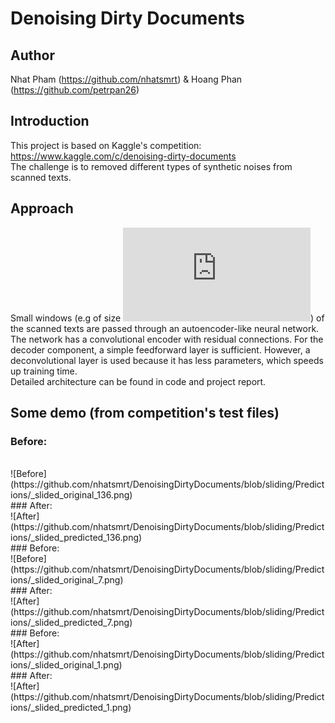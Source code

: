 # Denoising Dirty Documents
## Author
Nhat Pham (https://github.com/nhatsmrt) & Hoang Phan (https://github.com/petrpan26)
## Introduction
This project is based on Kaggle's competition: https://www.kaggle.com/c/denoising-dirty-documents
<br/>
The challenge is to removed different types of synthetic noises from scanned texts.
## Approach
Small windows (e.g of size ![equation](http://latex.codecogs.com/gif.latex?32%20%5Ctimes%2032)) of the scanned texts are passed through an autoencoder-like neural network.
<br/>
The network has a convolutional encoder with residual connections. For the decoder component, a simple feedforward layer is sufficient. However, a deconvolutional layer is used because it has less parameters, which speeds up training time.
<br/>
Detailed architecture can be found in code and project report.
## Some demo (from competition's test files)
### Before:
<br/>
![Before](https://github.com/nhatsmrt/DenoisingDirtyDocuments/blob/sliding/Predictions/_slided_original_136.png)
<br/>
### After:
<br/>
![After](https://github.com/nhatsmrt/DenoisingDirtyDocuments/blob/sliding/Predictions/_slided_predicted_136.png)
<br/>
### Before:
<br/>
![Before](https://github.com/nhatsmrt/DenoisingDirtyDocuments/blob/sliding/Predictions/_slided_original_7.png)
<br/>
### After:
<br/>
![After](https://github.com/nhatsmrt/DenoisingDirtyDocuments/blob/sliding/Predictions/_slided_predicted_7.png)
<br/>
### Before:
<br/>
![After](https://github.com/nhatsmrt/DenoisingDirtyDocuments/blob/sliding/Predictions/_slided_original_1.png)
<br/>
### After:
<br/>
![After](https://github.com/nhatsmrt/DenoisingDirtyDocuments/blob/sliding/Predictions/_slided_predicted_1.png)
<br/>
